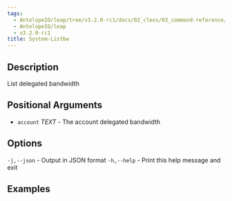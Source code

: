 ```yaml
---
tags:
  - AntelopeIO/leap/tree/v3.2.0-rc1/docs/02_cleos/03_command-reference/system/system-listbw.md
  - AntelopeIO/leap
  - v3.2.0-rc1
title: System-Listbw
---
```

## Description

List delegated bandwidth

## Positional Arguments
- `account` _TEXT_ - The account delegated bandwidth

## Options
`-j,--json` - Output in JSON format
`-h,--help` - Print this help message and exit

## Examples

